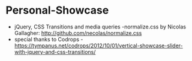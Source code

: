 # Personal-Showcase
- jQuery, CSS Transitions and media queries
-normalize.css by Nicolas Gallagher: http://github.com/necolas/normalize.css
- special thanks to Codrops - https://tympanus.net/codrops/2012/10/01/vertical-showcase-slider-with-jquery-and-css-transitions/
